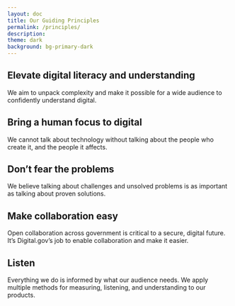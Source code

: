 ```yaml
---
layout: doc
title: Our Guiding Principles
permalink: /principles/
description:
theme: dark
background: bg-primary-dark
---
```


## Elevate digital literacy and understanding

We aim to unpack complexity and make it possible for a wide audience to confidently understand digital.

## Bring a human focus to digital

We cannot talk about technology without talking about the people who create it, and the people it affects.

## Don’t fear the problems

We believe talking about challenges and unsolved problems is as important as talking about proven solutions.

## Make collaboration easy

Open collaboration across government is critical to a secure, digital future. It’s Digital.gov’s job to enable collaboration and make it easier.

## Listen

Everything we do is informed by what our audience needs. We apply multiple methods for measuring, listening, and understanding to our products.
